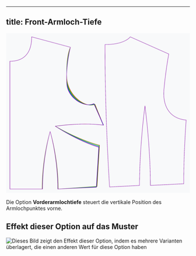 ***

## title: Front-Armloch-Tiefe

![Der Effekt der Pitch-Tiefe-Option auf das Muster](sample.png)

Die Option **Vorderarmlochtiefe** steuert die vertikale Position des Armlochpunktes vorne.

## Effekt dieser Option auf das Muster

![Dieses Bild zeigt den Effekt dieser Option, indem es mehrere Varianten überlagert, die einen anderen Wert für diese Option haben](bella\_frontarmholepitchdepth\_sample.svg "Effekt dieser Option auf das Muster")
